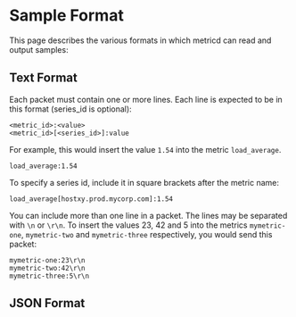 Sample Format
=============

This page describes the various formats in which metricd can read and output
samples:


Text Format
-----------

Each packet must contain one or more lines. Each line is expected to be in
this format (series_id is optional):

    <metric_id>:<value>
    <metric_id>[<series_id>]:value

For example, this would insert the value `1.54` into the metric `load_average`.

    load_average:1.54

To specify a series id, include it in square brackets after the metric name:

    load_average[hostxy.prod.mycorp.com]:1.54

You can include more than one line in a packet. The lines may be separated with
`\n` or `\r\n`. To insert the values 23, 42 and 5 into the metrics
`mymetric-one`, `mymetric-two` and `mymetric-three` respectively, you would send
this packet:

    mymetric-one:23\r\n
    mymetric-two:42\r\n
    mymetric-three:5\r\n



JSON Format
-----------
